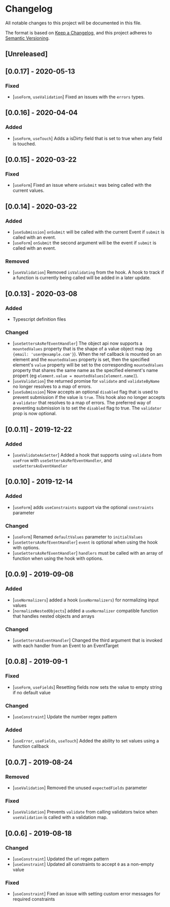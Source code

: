 # Changelog
All notable changes to this project will be documented in this file.

The format is based on [Keep a Changelog](https://keepachangelog.com/en/1.0.0/),
and this project adheres to [Semantic Versioning](https://semver.org/spec/v2.0.0.html).

## [Unreleased]

## [0.0.17] - 2020-05-13
### Fixed
* [`useForm`, `useValidation`] Fixed an issues with the `errors` types.

## [0.0.16] - 2020-04-04
### Added
* [`useForm`, `useTouch`] Adds a isDirty field that is set to true when any field is touched.

## [0.0.15] - 2020-03-22
### Fixed
* [`useForm`] Fixed an issue where `onSubmit` was being called with the current values.

## [0.0.14] - 2020-03-22
### Added
* [`useSubmission`] `onSubmit` will be called with the current Event if `submit` is called with an event.
* [`useForm`] `onSubmit` the second argument will be the event if `submit` is called with an event.

### Removed
* [`useValidation`] Removed `isValidating` from the hook.
A hook to track if a function is currently being called will be added in a later update.

## [0.0.13] - 2020-03-08
### Added
* Typescript definition files

### Changed
* [`useSettersAsRefEventHandler`] The object api now supports a `mountedValues` property that is the shape of a value object map (eg `{email: 'user@example.com'}`).  When the ref callback is mounted on an element and the `mountedValues` property is set, then the specified element's `value` property will be set to the corresponding `mountedValues` property that shares the same name as the specified element's name propert (eg `element.value = mountedValues[element.name]`).
* [`useValidation`] the returned promise for `validate` and `validateByName` no longer resolves to a map of errors.
* [`useSubmission`] Now accepts an optional `disabled` flag that is used to prevent submission if the value is `true`. This hook also no longer accepts a `validator` that resolves to a map of errors. The preferred way of preventing
submission is to set the `disabled` flag to true.  The `validator` prop is now optional.

## [0.0.11] - 2019-12-22
### Added
* [`useValidateAsSetter`] Added a hook that supports using `validate` from `useFrom` with
    `useSettersAsRefEventHandler`, and `useSettersAsEventHandler`

## [0.0.10] - 2019-12-14
### Added
* [`useForm`] adds `useConstraints` support via the optional `constraints` parameter

### Changed
* [`useForm`] Renamed `defaultValues` parameter to `initialValues`
* [`useSettersAsRefEventHandler`] `event` is optional when using the hook with options.
* [`useSettersAsRefEventHandler`] `handlers` must be called with an array of function when using the hook with options.

## [0.0.9] - 2019-09-08
### Added
* [`useNormalizers`] added a hook (`useNormalizers`) for normalizing input values
* [`normalizeNestedObjects`] added a `useNormalizer` compatible function that handles nested objects and arrays

### Changed
* [`useSettersAsEventHandler`] Changed the third argument that is invoked with each handler from an Event to an EventTarget

## [0.0.8] - 2019-09-1
### Fixed
* [`useForm`, `useFields`] Resetting fields now sets the value to empty string if no default value

### Changed
* [`useConstraint`] Update the number regex pattern

### Added
* [`useError`, `useFields`, `useTouch`] Added the ability to set values using a function callback

## [0.0.7] - 2019-08-24
### Removed
* [`useValidation`] Removed the unused `expectedFields` parameter

### Fixed
* [`useValidation`] Prevents `validate` from calling validators twice when `useValidation` is called with a validation map.

## [0.0.6] - 2019-08-18
### Changed
* [`useConstraint`] Updated the url regex pattern
* [`useConstraint`] Updated all constraints to accept `0` as a non-empty value

### Fixed
* [`useConstraint`] Fixed an issue with setting custom error messages for required constraints